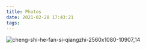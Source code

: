 ```yaml
---
title: Photos
date: 2021-02-28 17:43:21
tags:
---
```


![cheng-shi-he-fan-si-qiangzhi-2560x1080-10907_14](\images\cheng-shi-he-fan-si-qiangzhi-2560x1080-10907_14.jpg)